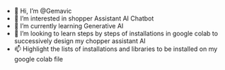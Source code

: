 - 👋 Hi, I’m @Gemavic
- 👀 I’m interested in shopper Assistant AI Chatbot
- 🌱 I’m currently learning Generative AI
- 💞️ I’m looking to learn steps by steps of installations in google colab to successively design my chopper assistant AI
- 📫 Highlight the lists of installations and libraries to be installed on my google colab file
  

<!---
Gemavic/Gemavic is a ✨ special ✨ repository because its `README.md` (this file) appears on your GitHub profile.
You can click the Preview link to take a look at your changes.
--->
